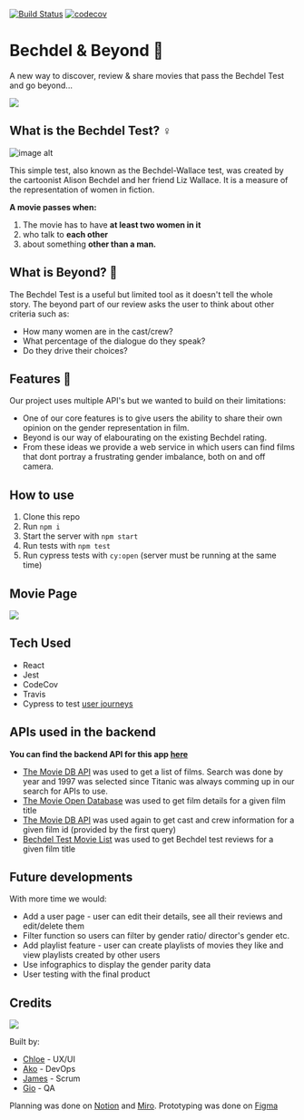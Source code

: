 [![Build Status](https://travis-ci.com/fac19/Bechdel-Beyond.svg?branch=master)](https://travis-ci.com/fac19/Bechdel-Beyond) [![codecov](https://codecov.io/gh/fac19/Bechdel-Beyond/branch/master/graph/badge.svg)](https://codecov.io/gh/fac19/Bechdel-Beyond)

# Bechdel & Beyond :movie_camera:

A new way to discover, review & share movies that pass the Bechdel Test and go beyond...

![](https://i.imgur.com/AoH51TY.png)

## What is the Bechdel Test? :female_sign:

![image alt](https://media.giphy.com/media/J2n6TpRkDnBmYJeSG5/giphy.gif)

This simple test, also known as the Bechdel-Wallace test, was created by the cartoonist Alison Bechdel and her friend Liz Wallace. It is a measure of the representation of women in fiction.

**A movie passes when:**

1. The movie has to have **at least two women in it**
1. who talk to **each other**
1. about something **other than a man.**

## What is Beyond? :rocket:

The Bechdel Test is a useful but limited tool as it doesn't tell the whole story. The beyond part of our review asks the user to think about other criteria such as:

- How many women are in the cast/crew?
- What percentage of the dialogue do they speak?
- Do they drive their choices?

## Features 🔎

Our project uses multiple API's but we wanted to build on their limitations:

- One of our core features is to give users the ability to share their own opinion on the gender representation in film.
- Beyond is our way of elabourating on the existing Bechdel rating.
- From these ideas we provide a web service in which users can find films that dont portray a frustrating gender imbalance, both on and off camera.

## How to use

1. Clone this repo
2. Run `npm i`
3. Start the server with `npm start`
4. Run tests with `npm test`
5. Run cypress tests with `cy:open` (server must be running at the same time)

## Movie Page

![](https://i.imgur.com/550mCUF.png)

## Tech Used

- React
- Jest
- CodeCov
- Travis
- Cypress to test [user journeys](./docs/user-journeys.md)

## APIs used in the backend

**You can find the backend API for this app [here](https://github.com/fac19/Bechdel-Beyond-backend)**

- [The Movie DB API](https://www.themoviedb.org/documentation/api) was used to get a list of films. Search was done by year and 1997 was selected since Titanic was always comming up in our search for APIs to use.
- [The Movie Open Database](http://www.omdbapi.com/) was used to get film details for a given film title
- [The Movie DB API](https://www.themoviedb.org/documentation/api) was used again to get cast and crew information for a given film id (provided by the first query)
- [Bechdel Test Movie List](https://bechdeltest.com/api/v1/doc) was used to get Bechdel test reviews for a given film title

## Future developments

With more time we would:

- Add a user page - user can edit their details, see all their reviews and edit/delete them
- Filter function so users can filter by gender ratio/ director's gender etc.
- Add playlist feature - user can create playlists of movies they like and view playlists created by other users
- Use infographics to display the gender parity data
- User testing with the final product

## Credits

![](https://media.giphy.com/media/xUNemGKfpKwssvKdIA/giphy.gif)

Built by:

- [Chloe](https://github.com/chloeh24) - UX/UI
- [Ako](https://github.com/akomiqaia) - DevOps
- [James](https://github.com/jamesj-0) - Scrum
- [Gio](https://github.com/glrta) - QA

Planning was done on [Notion](https://www.notion.so/Bechdel-and-beyond-fcacd0381bb04b5089cdb0062609fdba) and [Miro](https://miro.com/app/board/o9J_ks1wjnI=/). Prototyping was done on [Figma](https://www.figma.com/file/ZSdbORvFSb5z5jTmqhZnd6/Bechdel?node-id=0%3A1)
